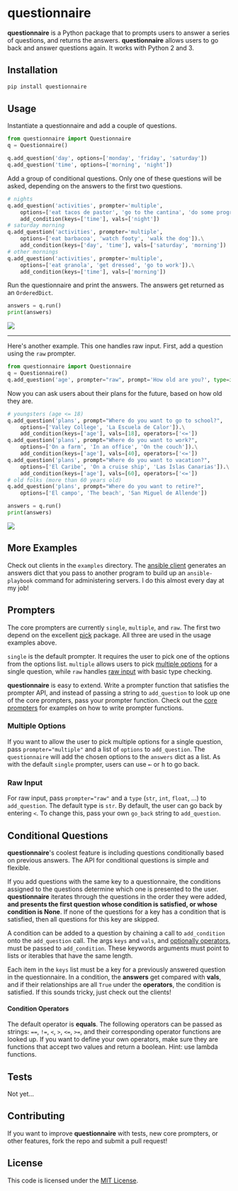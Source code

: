 # questionnaire

__questionnaire__ is a Python package that to prompts users to answer a series of questions, and returns the answers. __questionnaire__ allows users to go back and answer questions again. It works with Python 2 and 3.

## Installation
```sh
pip install questionnaire
```

## Usage
Instantiate a questionnaire and add a couple of questions.
```py
from questionnaire import Questionnaire
q = Questionnaire()

q.add_question('day', options=['monday', 'friday', 'saturday'])
q.add_question('time', options=['morning', 'night'])
```

Add a group of conditional questions. Only one of these questions will be asked, depending on the answers to the first two questions.
```py
# nights
q.add_question('activities', prompter='multiple',
    options=['eat tacos de pastor', 'go to the cantina', 'do some programming']).\
    add_condition(keys=['time'], vals=['night'])
# saturday morning
q.add_question('activities', prompter='multiple',
    options=['eat barbacoa', 'watch footy', 'walk the dog']).\
    add_condition(keys=['day', 'time'], vals=['saturday', 'morning'])
# other mornings
q.add_question('activities', prompter='multiple',
    options=['eat granola', 'get dressed', 'go to work']).\
    add_condition(keys=['time'], vals=['morning'])
```

Run the questionnaire and print the answers. The answers get returned as an `OrderedDict`.
```py
answers = q.run()
print(answers)
```

![](https://raw.githubusercontent.com/kylebebak/questionnaire/master/examples/activities_client.gif)

- - -

Here's another example. This one handles raw input. First, add a question using the `raw` prompter.
```py
from questionnaire import Questionnaire
q = Questionnaire()
q.add_question('age', prompter="raw", prompt='How old are you?', type=int)
```

Now you can ask users about their plans for the future, based on how old they are.
```py
# youngsters (age <= 18)
q.add_question('plans', prompt="Where do you want to go to school?",
    options=['Valley College', 'La Escuela de Calor']).\
    add_condition(keys=['age'], vals=[18], operators=['<='])
q.add_question('plans', prompt="Where do you want to work?",
    options=['On a farm', 'In an office', 'On the couch']).\
    add_condition(keys=['age'], vals=[40], operators=['<='])
q.add_question('plans', prompt="Where do you want to vacation?",
    options=['El Caribe', 'On a cruise ship', 'Las Islas Canarias']).\
    add_condition(keys=['age'], vals=[60], operators=['<='])
# old folks (more than 60 years old)
q.add_question('plans', prompt="Where do you want to retire?",
    options=['El campo', 'The beach', 'San Miguel de Allende'])

answers = q.run()
print(answers)
```

![](https://raw.githubusercontent.com/kylebebak/questionnaire/master/examples/plans_client.gif)


## More Examples
Check out clients in the `examples` directory. The [ansible client](examples/ansible_client.py) generates an answers dict that you pass to another program to build up an `ansible-playbook` command for administering servers. I do this almost every day at my job!

## Prompters
The core prompters are currently `single`, `multiple`, and `raw`. The first two depend on the excellent [pick](https://github.com/wong2/pick) package. All three are used in the usage examples above.

`single` is the default prompter. It requires the user to pick one of the options from the options list. `multiple` allows users to pick [multiple options](#multiple-options) for a single question, while `raw` handles [raw input](#raw-input) with basic type checking.

__questionnaire__ is easy to extend. Write a prompter function that satisfies the prompter API, and instead of passing a string to `add_question` to look up one of the core prompters, pass your prompter function. Check out the [core prompters](questionnaire/prompters.py) for examples on how to write prompter functions.

### Multiple Options
If you want to allow the user to pick multiple options for a single question, pass `prompter="multiple"` and a list of `options` to `add_question`. The `questionnaire` will add the chosen options to the `answers` dict as a list. As with the default `single` prompter, users can use <kbd>&larr;</kbd> or <kbd>h</kbd> to go back.

### Raw Input
For raw input, pass `prompter="raw"` and a `type` (`str`, `int`, `float`, ...) to `add_question`. The default type is `str`. By default, the user can go back by entering `<`. To change this, pass your own `go_back` string to `add_question`.


## Conditional Questions
__questionnaire__'s coolest feature is including questions conditionally based on previous answers. The API for conditional questions is simple and flexible.

If you add questions with the same key to a questionnaire, the conditions assigned to the questions determine which one is presented to the user. __questionnaire__ iterates through the questions in the order they were added, __and presents the first question whose condition is satisfied, or whose condition is None__. If none of the questions for a key has a condition that is satisfied, then all questions for this key are skipped.

A condition can be added to a question by chaining a call to `add_condition` onto the `add_question` call. The args `keys` and `vals`, and [optionally operators](#condition-operators), must be passed to `add_condition`. These keywords arguments must point to lists or iterables that have the same length.

Each item in the `keys` list must be a key for a previously answered question in the questionnaire. In a condition, the __answers__ get compared with __vals__, and if their relationships are all `True` under the __operators__, the condition is satisfied. If this sounds tricky, just check out the clients!

#### Condition Operators
The default operator is __equals__. The following operators can be passed as strings: `==`, `!=`, `<`, `>`, `<=`, `>=`, and their corresponding operator functions are looked up. If you want to define your own operators, make sure they are functions that accept two values and return a boolean. Hint: use lambda functions.

## Tests
Not yet...

## Contributing
If you want to improve __questionnaire__ with tests, new core prompters, or other features, fork the repo and submit a pull request!

## License
This code is licensed under the [MIT License](https://opensource.org/licenses/MIT).
